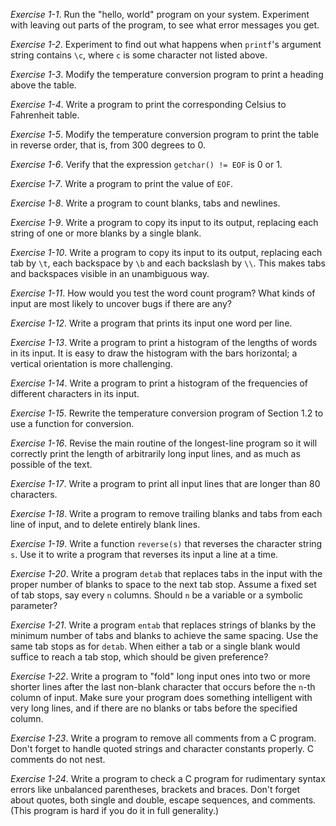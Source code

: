 *Exercise 1-1*.  Run the "hello, world" program on your system.  Experiment with leaving out parts of the program, to see what error messages you get.

*Exercise 1-2*.  Experiment to find out what happens when `printf`'s argument string contains `\c`, where `c` is some character not listed above.

*Exercise 1-3*.  Modify the temperature conversion program to print a heading above the table.

*Exercise 1-4*.  Write a program to print the corresponding Celsius to Fahrenheit table.

*Exercise 1-5*.  Modify the temperature conversion program to print the table in reverse order, that is, from 300 degrees to 0.

*Exercise 1-6*.  Verify that the expression `getchar() != EOF` is 0 or 1.

*Exercise 1-7*.  Write a program to print the value of `EOF`.

*Exercise 1-8*.  Write a program to count blanks, tabs and newlines.

*Exercise 1-9*.  Write a program to copy its input to its output, replacing each string of one or more blanks by a single blank.

*Exercise 1-10*.  Write a program to copy its input to its output, replacing each tab by `\t`, each backspace by `\b` and each backslash by `\\`.  This makes tabs and backspaces visible in an unambiguous way.

*Exercise 1-11*.  How would you test the word count program?  What kinds of input are most likely to uncover bugs if there are any?

*Exercise 1-12*.  Write a program that prints its input one word per line.

*Exercise 1-13*.  Write a program to print a histogram of the lengths of words in its input.  It is easy to draw the histogram with the bars horizontal; a vertical orientation is more challenging.

*Exercise 1-14*.  Write a program to print a histogram of the frequencies of different characters in its input.

*Exercise 1-15*.  Rewrite the temperature conversion program of Section 1.2 to use a function for conversion.

*Exercise 1-16*.  Revise the main routine of the longest-line program so it will correctly print the length of arbitrarily long input lines, and as much as possible of the text.

*Exercise 1-17*.  Write a program to print all input lines that are longer than 80 characters.

*Exercise 1-18*.  Write a program to remove trailing blanks and tabs from each line of input, and to delete entirely blank lines.

*Exercise 1-19*.  Write a function `reverse(s)` that reverses the character string `s`.  Use it to write a  program that reverses its input a line at a time.

*Exercise 1-20*.  Write a program `detab` that replaces tabs in the input with the proper number of blanks to space to the next tab stop.  Assume a fixed set of tab stops, say every `n` columns.  Should `n` be a variable or a symbolic parameter?

*Exercise 1-21*.  Write a program `entab` that replaces strings of blanks by the minimum number of tabs and blanks to achieve the same spacing.  Use the same tab stops as for `detab`.  When either a tab or a single blank would suffice to reach a tab stop, which should be given preference?

*Exercise 1-22*.  Write a program to "fold" long input ones into two or more shorter lines after the last non-blank character that occurs before the `n`-th column of input.  Make sure your program does something intelligent with very long lines, and if there are no blanks or tabs before the specified column.

*Exercise 1-23*.  Write a program to remove all comments from a C program.  Don't forget to handle quoted strings and character constants properly.  C comments do not nest.

*Exercise 1-24*.  Write a program to check a C program for rudimentary syntax errors like unbalanced parentheses, brackets and braces.  Don't forget about quotes, both single and double, escape sequences, and comments.  (This program is hard if you do it in full generality.)

